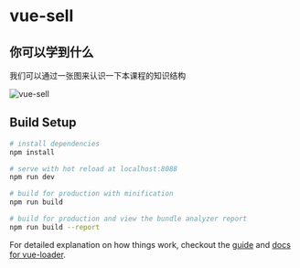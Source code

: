 # vue-sell
## 你可以学到什么
我们可以通过一张图来认识一下本课程的知识结构

![vue-sell](https://webapp.didistatic.com/static/webapp/shield/vue-sell.png)

## Build Setup

``` bash
# install dependencies
npm install

# serve with hot reload at localhost:8088
npm run dev

# build for production with minification
npm run build

# build for production and view the bundle analyzer report
npm run build --report
```

For detailed explanation on how things work, checkout the [guide](http://vuejs-templates.github.io/webpack/) and [docs for vue-loader](http://vuejs.github.io/vue-loader).
